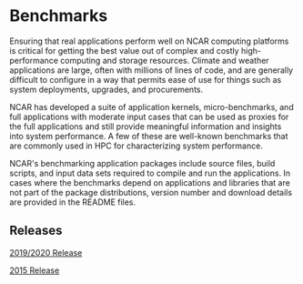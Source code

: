 # Benchmarks

Ensuring that real applications perform well on NCAR computing platforms
is critical for getting the best value out of complex and costly
high-performance computing and storage resources. Climate and weather
applications are large, often with millions of lines of code, and are
generally difficult to configure in a way that permits ease of use for
things such as system deployments, upgrades, and procurements.

NCAR has developed a suite of application kernels, micro-benchmarks, and
full applications with moderate input cases that can be used as proxies
for the full applications and still provide meaningful information and
insights into system performance. A few of these are well-known
benchmarks that are commonly used in HPC for characterizing system
performance.

NCAR's benchmarking application packages include source files, build
scripts, and input data sets required to compile and run the
applications. In cases where the benchmarks depend on applications and
libraries that are not part of the package distributions, version number
and download details are provided in the README files.

## Releases

[2019/2020
Release](file:////display/RC/NCAR+benchmarking+applications+-+2019-2020+release)

[2015
Release](file:////display/RC/NCAR+benchmarking+applications-+2015+release)
